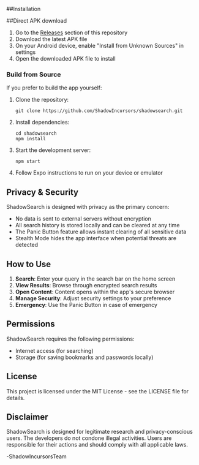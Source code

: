##Installation

##Direct APK download

1. Go to the [Releases](https://github.com/ShadowIncursors/shadowsearch/releases) section of this repository
2. Download the latest APK file
3. On your Android device, enable "Install from Unknown Sources" in settings
4. Open the downloaded APK file to install

### Build from Source

If you prefer to build the app yourself:

1. Clone the repository:
   ```
   git clone https://github.com/ShadowIncursors/shadowsearch.git
   ```

2. Install dependencies:
   ```
   cd shadowsearch
   npm install
   ```

3. Start the development server:
   ```
   npm start
   ```

4. Follow Expo instructions to run on your device or emulator

## Privacy & Security

ShadowSearch is designed with privacy as the primary concern:

- No data is sent to external servers without encryption
- All search history is stored locally and can be cleared at any time
- The Panic Button feature allows instant clearing of all sensitive data
- Stealth Mode hides the app interface when potential threats are detected

## How to Use

1. **Search**: Enter your query in the search bar on the home screen
2. **View Results**: Browse through encrypted search results
3. **Open Content**: Content opens within the app's secure browser
4. **Manage Security**: Adjust security settings to your preference
5. **Emergency**: Use the Panic Button in case of emergency

## Permissions

ShadowSearch requires the following permissions:
- Internet access (for searching)
- Storage (for saving bookmarks and passwords locally)

## License

This project is licensed under the MIT License - see the LICENSE file for  details.
           
## Disclaimer

ShadowSearch is designed for legitimate research and privacy-conscious users. The developers do not condone illegal activities. Users are responsible for their actions and should comply with all applicable laws.

-ShadowIncursorsTeam

